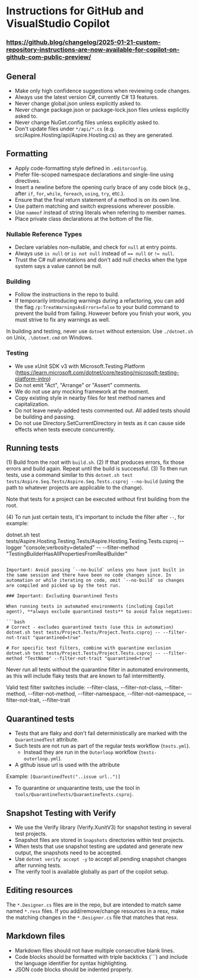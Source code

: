 # Instructions for GitHub and VisualStudio Copilot
### https://github.blog/changelog/2025-01-21-custom-repository-instructions-are-now-available-for-copilot-on-github-com-public-preview/

## General

* Make only high confidence suggestions when reviewing code changes.
* Always use the latest version C#, currently C# 13 features.
* Never change global.json unless explicitly asked to.
* Never change package.json or package-lock.json files unless explicitly asked to.
* Never change NuGet.config files unless explicitly asked to.
* Don't update files under `*/api/*.cs` (e.g. src/Aspire.Hosting/api/Aspire.Hosting.cs) as they are generated.

## Formatting

* Apply code-formatting style defined in `.editorconfig`.
* Prefer file-scoped namespace declarations and single-line using directives.
* Insert a newline before the opening curly brace of any code block (e.g., after `if`, `for`, `while`, `foreach`, `using`, `try`, etc.).
* Ensure that the final return statement of a method is on its own line.
* Use pattern matching and switch expressions wherever possible.
* Use `nameof` instead of string literals when referring to member names.
* Place private class declarations at the bottom of the file.

### Nullable Reference Types

* Declare variables non-nullable, and check for `null` at entry points.
* Always use `is null` or `is not null` instead of `== null` or `!= null`.
* Trust the C# null annotations and don't add null checks when the type system says a value cannot be null.

### Building

* Follow the instructions in the repo to build.
* If temporarily introducing warnings during a refactoring, you can add the flag `/p:TreatWarningsAsErrors=false` to your build command to prevent the build from failing. However before you finish your work, you must strive to fix any warnings as well.

In building and testing, never use `dotnet` without extension. Use `./dotnet.sh` on Unix, `.\dotnet.cmd` on Windows.

### Testing

* We use xUnit SDK v3 with Microsoft.Testing.Platform (https://learn.microsoft.com/dotnet/core/testing/microsoft-testing-platform-intro)
* Do not emit "Act", "Arrange" or "Assert" comments.
* We do not use any mocking framework at the moment.
* Copy existing style in nearby files for test method names and capitalization.
* Do not leave newly-added tests commented out. All added tests should be building and passing.
* Do not use Directory.SetCurrentDirectory in tests as it can cause side effects when tests execute concurrently.

## Running tests

(1) Build from the root with `build.sh`.
(2) If that produces errors, fix those errors and build again. Repeat until the build is successful.
(3) To then run tests, use a command similar to this `dotnet.sh test tests/Aspire.Seq.Tests/Aspire.Seq.Tests.csproj --no-build` (using the path to whatever projects are applicable to the change).

Note that tests for a project can be executed without first building from the root.

(4) To run just certain tests, it's important to include the filter after `--`, for example:

dotnet.sh test tests/Aspire.Hosting.Testing.Tests/Aspire.Hosting.Testing.Tests.csproj --logger "console;verbosity=detailed" -- --filter-method "TestingBuilderHasAllPropertiesFromRealBuilder"
```

Important: Avoid passing `--no-build` unless you have just built in the same session and there have been no code changes since. In automation or while iterating on code, omit `--no-build` so changes are compiled and picked up by the test run.

### Important: Excluding Quarantined Tests

When running tests in automated environments (including Copilot agent), **always exclude quarantined tests** to avoid false negatives:

```bash
# Correct - excludes quarantined tests (use this in automation)
dotnet.sh test tests/Project.Tests/Project.Tests.csproj -- --filter-not-trait "quarantined=true"

# For specific test filters, combine with quarantine exclusion
dotnet.sh test tests/Project.Tests/Project.Tests.csproj -- --filter-method "TestName" --filter-not-trait "quarantined=true"
```

Never run all tests without the quarantine filter in automated environments, as this will include flaky tests that are known to fail intermittently.

Valid test filter switches include: --filter-class, --filter-not-class, --filter-method, --filter-not-method, --filter-namespace, --filter-not-namespace, --filter-not-trait, --filter-trait

## Quarantined tests

- Tests that are flaky and don't fail deterministically are marked with the `QuarantinedTest` attribute.
- Such tests are not run as part of the regular tests workflow (`tests.yml`).
    - Instead they are run in the `Outerloop` workflow (`tests-outerloop.yml`).
- A github issue url is used with the attribute

Example: `[QuarantinedTest("..issue url..")]`

- To quarantine or unquarantine tests, use the tool in `tools/QuarantineTests/QuarantineTests.csproj`.

## Snapshot Testing with Verify

* We use the Verify library (Verify.XunitV3) for snapshot testing in several test projects.
* Snapshot files are stored in `Snapshots` directories within test projects.
* When tests that use snapshot testing are updated and generate new output, the snapshots need to be accepted.
* Use `dotnet verify accept -y` to accept all pending snapshot changes after running tests.
* The verify tool is available globally as part of the copilot setup.

## Editing resources

The `*.Designer.cs` files are in the repo, but are intended to match same named `*.resx` files. If you add/remove/change resources in a resx, make the matching changes in the `*.Designer.cs` file that matches that resx.

## Markdown files

* Markdown files should not have multiple consecutive blank lines.
* Code blocks should be formatted with triple backticks (```) and include the language identifier for syntax highlighting.
* JSON code blocks should be indented properly.
